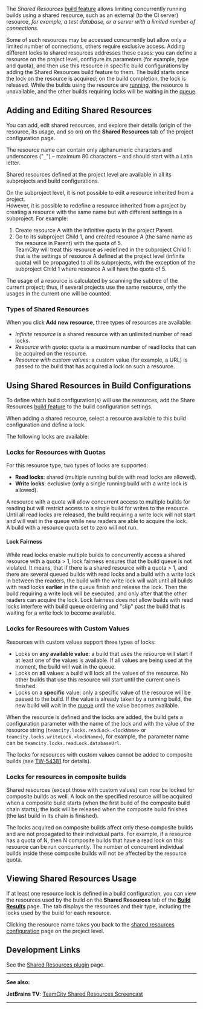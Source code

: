 [//]: # (title: Shared Resources)
[//]: # (auxiliary-id: Shared Resources)

The _Shared Resources_ [build feature](adding-build-features.md) allows limiting concurrently running builds using a shared resource, such as an external (to the CI server) resource, _for example, a test database, or a server with a limited number of connections._

Some of such resources may be accessed concurrently but allow only a limited number of connections, others require exclusive access. Adding different locks to shared resources addresses these cases: you can define a resource on the project level, configure its parameters (for example, type and quota), and then use this resource in specific build configurations by adding the Shared Resources build feature to them. The build starts once the lock on the resource is acquired; on the build completion, the lock is released. While the builds using the resource are [running](build-state.md), the resource is unavailable, and the other builds requiring locks will be waiting in the [queue](build-queue.md).

## Adding and Editing Shared Resources

You can add, edit shared resources, and explore their details (origin of the resource, its usage, and so on) on the __Shared Resources__ tab of the project configuration page.

The resource name can contain only alphanumeric characters and underscores ("`_`") – maximum 80 characters – and should start with a Latin letter.

Shared resources defined at the project level are available in all its subprojects and build configurations.

On the subproject level, it is not possible to edit a resource inherited from a project.   
However, it is possible to redefine a resource inherited from a project by creating a resource with the same name but with different settings in a subproject. For example:
1. Create resource A with the infinitive quota in the project Parent.
2. Go to its subproject Child 1, and created resource A (the same name as the resource in Parent) with the quota of 5.    
TeamCity will treat this resource as redefined in the subproject Child 1: that is the settings of resource A defined at the project level (infinite quota) will be propagated to all its subprojects, with the exception of the subproject Child 1 where resource A will have the quota of 5.

The usage of a resource is calculated by scanning the subtree of the current project; thus, if several projects use the same resource, only the usages in the current one will be counted.

### Types of Shared Resources

When you click __Add new resource__, three types of resources are available:
* _Infinite resource_ is a shared resource with an unlimited number of read locks.
* _Resource with quota_: quota is a maximum number of read locks that can be acquired on the resource.
* _Resource with custom values_: a custom value (for example, a URL) is passed to the build that has acquired a lock on such a resource.

## Using Shared Resources in Build Configurations

To define which build configuration(s) will use the resources, add the Share Resources [build feature](adding-build-features.md) to the build configuration settings.

When adding a shared resource, select a resource available to this build configuration and define a lock.

The following locks are available:

### Locks for Resources with Quotas

For this resource type, two types of locks are supported:
* __Read locks__: shared (multiple running builds with read locks are allowed).
* __Write locks__: exclusive (only a single running build with a write lock is allowed).

A resource with a quota will allow concurrent access to multiple builds for reading but will restrict access to a single build for writes to the resource. Until all read locks are released, the build requiring a write lock will not start and will wait in the queue while new readers are able to acquire the lock.    
A build with a resource quota set to zero will not run.

#### Lock Fairness

While read locks enable multiple builds to concurrently access a shared resource with a quota \> 1, lock fairness ensures that the build queue is not violated. It means, that if there is a shared resource with a quota \> 1, and there are several queued builds with read locks and a build with a write lock in between the readers, the build with the write lock will wait until all builds with read locks __earlier__ in the queue finish and release the lock. Then the build requiring a write lock will be executed, and only after that the other readers can acquire the lock. Lock fairness does not allow builds with read locks interfere with build queue ordering and "slip" past the build that is waiting for a write lock to become available.

### Locks for Resources with Custom Values

Resources with custom values support three types of locks:
* Locks on __any available value__: a build that uses the resource will start if at least one of the values is available. If all values are being used at the moment, the build will wait in the queue.
* Locks on __all__ values: a build will lock all the values of the resource. No other builds that use this resource will start until the current one is finished.
* Locks on a __specific__ value: only a specific value of the resource will be passed to the build. If the value is already taken by a running build, the new build will wait in the [queue](build-queue.md) until the value becomes available.

When the resource is defined and the locks are added, the build gets a configuration parameter with the name of the lock and with the value of the resource string (`teamcity.locks.readLock.<lockName>` or `teamcity.locks.writeLock.<lockName>`), for example, the parameter name can be `teamcity.locks.readLock.databaseUrl`.

<note>

The locks for resources with custom values cannot be added to composite builds (see [TW-54381](https://youtrack.jetbrains.com/issue/TW-54381) for details).
</note>

### Locks for resources in composite builds

Shared resources (except those with custom values) can now be locked for composite builds as well. A lock on the specified resource will be acquired when a composite build starts (when the first build of the composite build chain starts); the lock will be released when the composite build finishes (the last build in its chain is finished). 

The locks acquired on composite builds affect only these composite builds and are not propagated to their individual parts. For example, if a resource has a quota of N, then N composite builds that have a read lock on this resource can be run concurrently. The number of concurrent individual builds inside these composite builds will not be affected by the resource quota.

## Viewing Shared Resources Usage

If at least one resource lock is defined in a build configuration, you can view the resources used by the build on the __Shared Resources__ tab of the __[Build Results](working-with-build-results.md)__ page. The tab displays the resources and their type, including the locks used by the build for each resource.

Clicking the resource name takes you back to the [shared resources configuration](#Adding+and+Editing+Shared+Resources) page on the project level.

## Development Links

See the [Shared Resources plugin](https://plugins.jetbrains.com/plugin/9075-shared-resources) page.



__  __

__See also:__

__JetBrains TV__: [TeamCity Shared Resources Screencast](http://tv.jetbrains.net/videocontent/teamcity-shared-resources)

__ __